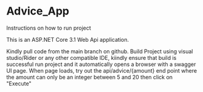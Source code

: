 # Advice_App
Instructions on how to run project

This is an ASP.NET Core 3.1 Web Api application.

Kindly pull code from the main branch on github.
Build Project using visual studio/Rider or any other compatible IDE, kiindly ensure that build is successful
run project and it automatically opens a browser with a swagger UI page.
When page loads, try out the api/advice/{amount} end point where the amount can only be an integer between 5 and 20 then click on "Execute"

